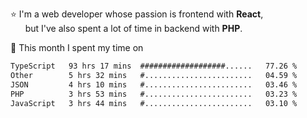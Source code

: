 ⭐ I'm a web developer whose passion is frontend with <b>React</b>,<br/>
&nbsp; &nbsp; &nbsp; but I've also spent a lot of time in backend with <b>PHP</b>.

📅 This month I spent my time on

<!--START_SECTION:waka-->

```txt
TypeScript   93 hrs 17 mins  ###################......   77.26 %
Other        5 hrs 32 mins   #........................   04.59 %
JSON         4 hrs 10 mins   #........................   03.46 %
PHP          3 hrs 53 mins   #........................   03.23 %
JavaScript   3 hrs 44 mins   #........................   03.10 %
```

<!--END_SECTION:waka-->
